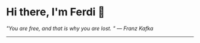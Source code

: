 <h1>Hi there, I'm Ferdi 👋</h1>

<p><em>
  "You are free, and that is why you are lost. " — Franz Kafka
</em></p>

---
